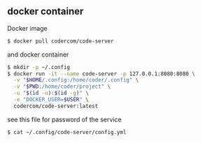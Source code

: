 ## docker container

Docker image
```bash
$ docker pull codercom/code-server
```

and docker container
```bash
$ mkdir -p ~/.config
$ docker run -it --name code-server -p 127.0.0.1:8080:8080 \
  -v "$HOME/.config:/home/coder/.config" \
  -v "$PWD:/home/coder/project" \
  -u "$(id -u):$(id -g)" \
  -e "DOCKER_USER=$USER" \
  codercom/code-server:latest
```

see this file for password of the service
```bash
$ cat ~/.config/code-server/config.yml
```
